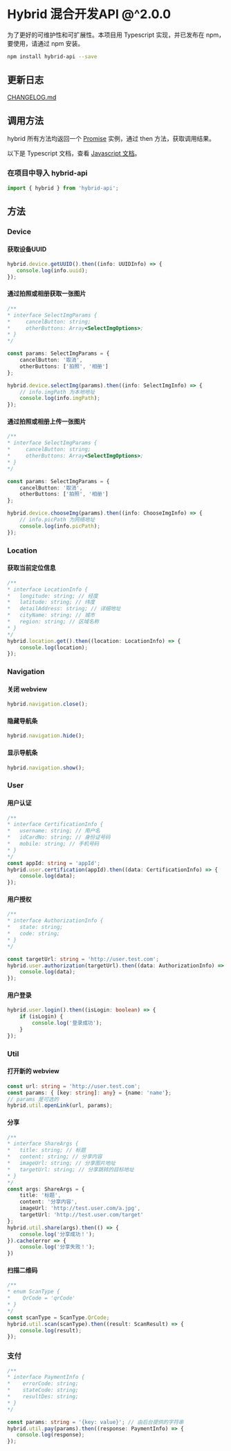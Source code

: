 # Hybrid 混合开发API @^2.0.0

为了更好的可维护性和可扩展性。本项目用 Typescript 实现，并已发布在 npm，要使用，请通过 npm 安装。
```bash
npm install hybrid-api --save
```
## 更新日志

[CHANGELOG.md](CHANGELOG.md)

## 调用方法

hybrid 所有方法均返回一个 [Promise](https://developer.mozilla.org/zh-CN/docs/Web/JavaScript/Reference/Global_Objects/Promise) 实例，通过 then 方法，获取调用结果。

以下是 Typescript 文档，查看 [Javascript 文档](./README-JS.md)。


### 在项目中导入 hybrid-api

```typescript
import { hybrid } from 'hybrid-api';
```

## 方法

### Device

#### 获取设备UUID

```typescript
hybrid.device.getUUID().then((info: UUIDInfo) => {
   console.log(info.uuid); 
});
```
#### 通过拍照或相册获取一张图片
```typescript
/**
* interface SelectImgParams {
*     cancelButton: string;
*     otherButtons: Array<SelectImgOptions>;
* }
*/

const params: SelectImgParams = {
    cancelButton: '取消',
    otherButtons: ['拍照', '相册']
};

hybrid.device.selectImg(params).then((info: SelectImgInfo) => {
    // info.imgPath 为本地地址
    console.log(info.imgPath);
});
```

#### 通过拍照或相册上传一张图片
```typescript
/**
* interface SelectImgParams {
*     cancelButton: string;
*     otherButtons: Array<SelectImgOptions>;
* }
*/

const params: SelectImgParams = {
    cancelButton: '取消',
    otherButtons: ['拍照', '相册']
};

hybrid.device.chooseImg(params).then((info: ChooseImgInfo) => {
    // info.picPath 为网络地址
    console.log(info.picPath);
});
```

### Location

#### 获取当前定位信息
```typescript
/**
* interface LocationInfo {
*   longitude: string; // 经度
*   latitude: string; // 纬度
*   detailAddress: string; // 详细地址
*   cityName: string; // 城市
*   region: string; // 区域名称
* }
*/
hybrid.location.get().then((location: LocationInfo) => {
    console.log(location);
});
```

### Navigation


#### 关闭 webview
```typescript
hybrid.navigation.close();
```
#### 隐藏导航条
```typescript
hybrid.navigation.hide();
```
#### 显示导航条
```typescript
hybrid.navigation.show();
```

### User

#### 用户认证
```typescript
/**
* interface CertificationInfo {
*   username: string; // 用户名
*   idCardNo: string; // 身份证号码
*   mobile: string; // 手机号码
* }
*/
const appId: string = 'appId';
hybrid.user.certification(appId).then((data: CertificationInfo) => {
    console.log(data); 
});
```

#### 用户授权
```typescript
/**
* interface AuthorizationInfo {
*   state: string;
*   code: string;
* }
*/

const targetUrl: string = 'http://user.test.com';
hybrid.user.authorization(targetUrl).then((data: AuthorizationInfo) => {
    console.log(data);
});
```

#### 用户登录
```typescript
hybrid.user.login().then((isLogin: boolean) => {
    if (isLogin) {
        console.log('登录成功');
    }
});
```

### Util

#### 打开新的 webview
```typescript
const url: string = 'http://user.test.com';
const params: { [key: string]: any} = {name: 'name'};
// params 是可选的
hybrid.util.openLink(url, params);
```

#### 分享
```typescript
/**
* interface ShareArgs {
*   title: string; // 标题
*   content: string; // 分享内容
*   imageUrl: string; // 分享图片地址
*   targetUrl: string; // 分享跳转的目标地址
* }
*/
const args: ShareArgs = {
    title: '标题',
    content: '分享内容',
    imageUrl: 'http://test.user.com/a.jpg',
    targetUrl: 'http://test.user.com/target'
};
hybrid.util.share(args).then(() => {
    console.log('分享成功！');
}).cache(error => {
    console.log('分享失败！');
})
```

#### 扫描二维码
```typescript
/**
* enum ScanType {
*    QrCode = 'qrCode'
* }
*/
const scanType = ScanType.QrCode;
hybrid.util.scan(scanType).then((result: ScanResult) => {
    console.log(result);
});
```

### 支付
```typescript
/**
* interface PaymentInfo {
*    errorCode: string;
*    stateCode: string;
*    resultDes: string;
* }
*/

const params: string = '{key: value}'; // 由后台提供的字符串
hybrid.util.pay(params).then((response: PaymentInfo) => {
   console.log(response); 
});
```


